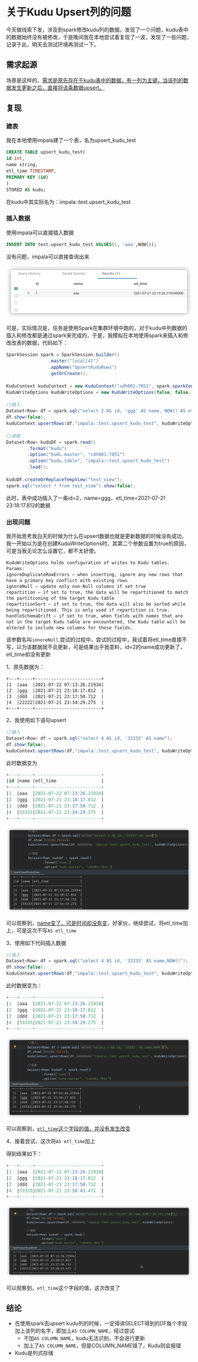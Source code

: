 # 关于Kudu Upsert列的问题

今天做线索下发，涉及到spark修改kudu列的数据，发现了一个问题，kudu表中的数据始终没有被修改，于是晚间我在本地尝试着复现了一波，发现了一些问题，记录于此，明天去测试环境再测试一下。

## 需求起源

场景是这样的，<u>需求是原先存在于kudu表中的数据，有一列为主键，当该列的数据发生更新之后，直接将该条数据upsert。</u>

## 复现

### 建表

我在本地使用impala建了一个表，名为upsert_kudu_test

~~~sql
CREATE TABLE upsert_kudu_test(
id int,
name string,
etl_time TIMESTAMP,
PRIMARY KEY (id)
)
STORED AS kudu;
~~~

在kudu中其实际名为：impala::test.upsert_kudu_test

### 插入数据

使用impala可以直接插入数据

~~~sql
INSERT INTO test.upsert_kudu_test VALUES(1, 'aaa',NOW());
~~~

没有问题，impala可以直接查询出来

<img src="KuduUpsertProblem.assets/image-20210721234205692.png" alt="image-20210721234205692" style="zoom:50%;" />

可是，实际情况是，任务是使用Spark在集群环境中跑的，对于kudu中列数据的插入和修改都是通过spark来完成的，于是，我模拟在本地使用spark来插入和修改改表的数据，代码如下：

~~~java
SparkSession spark = SparkSession.builder()
                .master("local[4]")
                .appName("UpsertKuduRows")
                .getOrCreate();

KuduContext kuduContext = new KuduContext("cdh001:7051", spark.sparkContext());
KuduWriteOptions kuduWriteOptions = new KuduWriteOptions(false, false, false, false, false);

//插入
Dataset<Row> df = spark.sql("select 2 AS id, 'ggg' AS name, NOW() AS etl_time");
df.show(false);
kuduContext.upsertRows(df,"impala::test.upsert_kudu_test", kuduWriteOptions);

//读取
Dataset<Row> kuduDF = spark.read()
        .format("kudu")
        .option("kudu.master", "cdh001:7051")
        .option("kudu.table", "impala::test.upsert_kudu_test")
        .load();

kuduDF.createOrReplaceTempView("test_view");
spark.sql("select * from test_view").show(false);
~~~

此时，表中成功插入了一条id=2，name=ggg，etl_time=2021-07-21 23:18:17.812的数据

### 出现问题

我开始思考我白天的时候为什么在upsert数据也就是更新数据的时候没有成功，我一开始以为是在创建KuduWriteOptions时，其第二个参数设置为true的原因，可是当我无论怎么设置它，都不太好使。

~~~properties
KuduWriteOptions holds configuration of writes to Kudu tables.
Params:
ignoreDuplicateRowErrors – when inserting, ignore any new rows that have a primary key conflict with existing rows
ignoreNull – update only non-Null columns if set true
repartition – if set to true, the data will be repartitioned to match the partitioning of the target Kudu table
repartitionSort – if set to true, the data will also be sorted while being repartitioned. This is only used if repartition is true.
handleSchemaDrift – if set to true, when fields with names that are not in the target Kudu table are encountered, the Kudu table will be altered to include new columns for those fields.
~~~



该参数名叫`ionoreNull`,尝试的过程中，尝试的过程中，我试着将etl_time直接不写，以为该数据就不会更新，可是结果出乎我意料，id=2的name成功更新了，etl_time却没有更新

1、原先数据为：

~~~
+---+-----+-------------------------+
|1  |aaa  |2021-07-22 07:13:26.21934|
|2  |ggg  |2021-07-21 23:18:17.812  |
|3  |ddd  |2021-07-21 23:17:50.712  |
|4  |22222|2021-07-21 23:34:29.275  |
+---+-----+-------------------------+
~~~

2、我使用如下语句upsert

~~~java
//插入
Dataset<Row> df = spark.sql("select 4 AS id, '33333' AS name");
df.show(false);
kuduContext.upsertRows(df,"impala::test.upsert_kudu_test", kuduWriteOptions);
~~~

此时数据变为

~~~sql
+---+-----+-------------------------+
|id |name |etl_time                 |
+---+-----+-------------------------+
|1  |aaa  |2021-07-22 07:13:26.21934|
|2  |ggg  |2021-07-21 23:18:17.812  |
|3  |ddd  |2021-07-21 23:17:50.712  |
|4  |33333|2021-07-21 23:34:29.275  |
+---+-----+-------------------------+
~~~

<img src="KuduUpsertProblem.assets/image-20210721235420550.png" alt="image-20210721235420550" style="zoom:50%;" />

可以观察到，<u>name变了，可是时间却没有变</u>，好家伙，继续尝试，将etl_time加上，可是这次不写`AS etl_time`

3、使用如下代码插入数据

~~~java
//插入
Dataset<Row> df = spark.sql("select 4 AS id, '33333' AS name,NOW()");
df.show(false);
kuduContext.upsertRows(df,"impala::test.upsert_kudu_test", kuduWriteOptions);
~~~

此时数据变为：

~~~sql
+---+-----+-------------------------+
|1  |aaa  |2021-07-22 07:13:26.21934|
|2  |ggg  |2021-07-21 23:18:17.812  |
|3  |ddd  |2021-07-21 23:17:50.712  |
|4  |33333|2021-07-21 23:34:29.275  |
+---+-----+-------------------------+
~~~

<img src="KuduUpsertProblem.assets/image-20210721235517860.png" alt="image-20210721235517860" style="zoom:50%;" />

可以观察到，<u>`etl_time`这个字段的值，并没有发生改变</u>

4、接着尝试，这次将`AS etl_time`加上

得到结果如下：

~~~sql
+---+-----+-------------------------+
|1  |aaa  |2021-07-22 07:13:26.21934|
|2  |ggg  |2021-07-21 23:18:17.812  |
|3  |ddd  |2021-07-21 23:17:50.712  |
|4  |33333|2021-07-21 23:58:43.471  |
+---+-----+-------------------------+
~~~

<img src="KuduUpsertProblem.assets/image-20210721235901197.png" alt="image-20210721235901197" style="zoom:50%;" />

可以观察到，`etl_time`这个字段的值，这次改变了



## 结论

- 在使用spark去upsert kudu列的时候，一定得讲SELECT得到的DF每个字段加上该列的名字，即加上`AS COLUMN_NAME`，经过尝试
  - 不加`AS COLUMN_NAME`，kudu无法识别，不会进行更新
  - 加上了`AS COLUMN_NAME`，但是COLUMN_NAME错了，Kudu则会报错
- Kudu是列式存储
